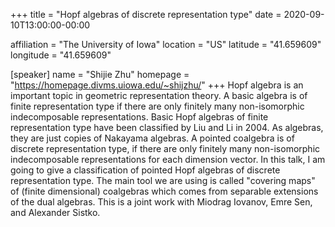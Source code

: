 +++
title = "Hopf algebras of discrete representation type"
date = 2020-09-10T13:00:00-00:00

affiliation = "The University of Iowa"
location = "US"
latitude = "41.659609"
longitude = "41.659609"

[speaker]
  name = "Shijie Zhu"
  homepage = "https://homepage.divms.uiowa.edu/~shijzhu/"
+++
Hopf algebra is an important topic in geometric representation theory. A basic algebra is of finite representation type if there are only finitely many non-isomorphic indecomposable representations. Basic Hopf algebras of finite representation type have been classified by Liu and Li in 2004. As algebras, they are just copies of Nakayama algebras. A pointed coalgebra is of discrete representation type, if there are only finitely many non-isomorphic indecomposable representations for each dimension vector. In this talk, I am going to give a classification of pointed Hopf algebras of discrete representation type.  The main tool we are using is called "covering maps" of (finite dimensional) coalgebras which comes from separable extensions of the dual algebras. This is a joint work with Miodrag Iovanov, Emre Sen, and Alexander Sistko.
